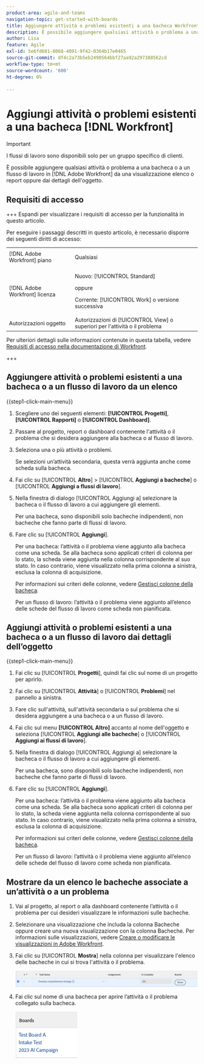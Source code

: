 ```yaml
---
product-area: agile-and-teams
navigation-topic: get-started-with-boards
title: Aggiungere attività o problemi esistenti a una bacheca Workfront
description: È possibile aggiungere qualsiasi attività o problema a una bacheca in Adobe Workfront da una vista a elenco o report.
author: Lisa
feature: Agile
exl-id: 5e6fd681-8068-4091-9f42-0364b17e0465
source-git-commit: df4c2a73b5eb2498564bbf27aa92a297388562cd
workflow-type: tm+mt
source-wordcount: '600'
ht-degree: 0%

---
```


# Aggiungi attività o problemi esistenti a una bacheca [!DNL Workfront]

>[!IMPORTANT]
>
>I flussi di lavoro sono disponibili solo per un gruppo specifico di clienti.

È possibile aggiungere qualsiasi attività o problema a una bacheca o a un flusso di lavoro in [!DNL Adobe Workfront] da una visualizzazione elenco o report oppure dai dettagli dell&#39;oggetto.

## Requisiti di accesso

+++ Espandi per visualizzare i requisiti di accesso per la funzionalità in questo articolo.

Per eseguire i passaggi descritti in questo articolo, è necessario disporre dei seguenti diritti di accesso:

<table style="table-layout:auto">
 <col>
 <col>
 <tbody>
  <tr>
   <td role="rowheader">[!DNL Adobe Workfront] piano</td>
   <td> <p>Qualsiasi</p> </td>
  </tr>
  <tr>
   <td role="rowheader">[!DNL Adobe Workfront] licenza</td>
   <td>
   <p>Nuovo: [!UICONTROL Standard]</p> 
   <p>oppure</p>
   <p>Corrente: [!UICONTROL Work] o versione successiva</p>
   </td>
  </tr>
  <tr>
   <td role="rowheader">Autorizzazioni oggetto</td>
   <td>Autorizzazioni di [!UICONTROL View] o superiori per l'attività o il problema </td>
  </tr>
 </tbody>
</table>

Per ulteriori dettagli sulle informazioni contenute in questa tabella, vedere [Requisiti di accesso nella documentazione di Workfront](/help/quicksilver/administration-and-setup/add-users/access-levels-and-object-permissions/access-level-requirements-in-documentation.md).

+++

## Aggiungere attività o problemi esistenti a una bacheca o a un flusso di lavoro da un elenco

{{step1-click-main-menu}}

1. Scegliere uno dei seguenti elementi: **[!UICONTROL Progetti]**, **[!UICONTROL Rapporti]** o **[!UICONTROL Dashboard]**.
1. Passare al progetto, report o dashboard contenente l&#39;attività o il problema che si desidera aggiungere alla bacheca o al flusso di lavoro.
1. Seleziona una o più attività o problemi.

   Se selezioni un’attività secondaria, questa verrà aggiunta anche come scheda sulla bacheca.

1. Fai clic su [!UICONTROL **Altro**] > [!UICONTROL **Aggiungi a bacheche**] o [!UICONTROL **Aggiungi a flussi di lavoro**].
1. Nella finestra di dialogo [!UICONTROL Aggiungi a] selezionare la bacheca o il flusso di lavoro a cui aggiungere gli elementi.

   Per una bacheca, sono disponibili solo bacheche indipendenti, non bacheche che fanno parte di flussi di lavoro.

1. Fare clic su [!UICONTROL **Aggiungi**].

   Per una bacheca: l’attività o il problema viene aggiunto alla bacheca come una scheda. Se alla bacheca sono applicati criteri di colonna per lo stato, la scheda viene aggiunta nella colonna corrispondente al suo stato. In caso contrario, viene visualizzato nella prima colonna a sinistra, esclusa la colonna di acquisizione.

   Per informazioni sui criteri delle colonne, vedere [Gestisci colonne della bacheca](/help/quicksilver/agile/get-started-with-boards/manage-board-columns.md).

   Per un flusso di lavoro: l’attività o il problema viene aggiunto all’elenco delle schede del flusso di lavoro come scheda non pianificata.

## Aggiungi attività o problemi esistenti a una bacheca o a un flusso di lavoro dai dettagli dell’oggetto

{{step1-click-main-menu}}

1. Fai clic su [!UICONTROL **Progetti**], quindi fai clic sul nome di un progetto per aprirlo.
1. Fai clic su [!UICONTROL **Attività**] o [!UICONTROL **Problemi**] nel pannello a sinistra.
1. Fare clic sull&#39;attività, sull&#39;attività secondaria o sul problema che si desidera aggiungere a una bacheca o a un flusso di lavoro.
1. Fai clic sul menu **[!UICONTROL Altro]** accanto al nome dell&#39;oggetto e seleziona [!UICONTROL **Aggiungi alle bacheche**] o [!UICONTROL **Aggiungi ai flussi di lavoro**].
1. Nella finestra di dialogo [!UICONTROL Aggiungi a] selezionare la bacheca o il flusso di lavoro a cui aggiungere gli elementi.

   Per una bacheca, sono disponibili solo bacheche indipendenti, non bacheche che fanno parte di flussi di lavoro.

1. Fare clic su [!UICONTROL **Aggiungi**].

   Per una bacheca: l’attività o il problema viene aggiunto alla bacheca come una scheda. Se alla bacheca sono applicati criteri di colonna per lo stato, la scheda viene aggiunta nella colonna corrispondente al suo stato. In caso contrario, viene visualizzato nella prima colonna a sinistra, esclusa la colonna di acquisizione.

   Per informazioni sui criteri delle colonne, vedere [Gestisci colonne della bacheca](/help/quicksilver/agile/get-started-with-boards/manage-board-columns.md).

   Per un flusso di lavoro: l’attività o il problema viene aggiunto all’elenco delle schede del flusso di lavoro come scheda non pianificata.

## Mostrare da un elenco le bacheche associate a un’attività o a un problema

1. Vai al progetto, al report o alla dashboard contenente l’attività o il problema per cui desideri visualizzare le informazioni sulle bacheche.
1. Selezionare una visualizzazione che includa la colonna Bacheche oppure creare una nuova visualizzazione con la colonna Bacheche.
Per informazioni sulle visualizzazioni, vedere [Creare o modificare le visualizzazioni in Adobe Workfront](/help/quicksilver/reports-and-dashboards/reports/reporting-elements/create-edit-views.md).
1. Fai clic su [!UICONTROL **Mostra**] nella colonna per visualizzare l&#39;elenco delle bacheche in cui si trova l&#39;attività o il problema.

   ![Mostra bacheche nella colonna](assets/show-boards-in-column.png)

1. Fai clic sul nome di una bacheca per aprire l’attività o il problema collegato sulla bacheca.

   ![Seleziona una bacheca](assets/select-board-in-column.png)
